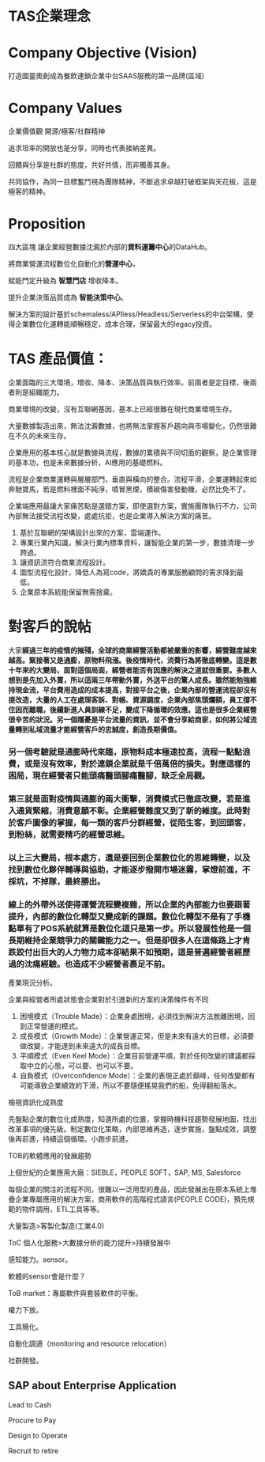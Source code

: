 # TAS企業理念

# Company Objective (Vision)

打造圖靈奧創成為餐飲連鎖企業中台SAAS服務的第一品牌(區域)

# Company Values

企業價值觀
開源/極客/社群精神

追求坦率的開放也是分享，同時也代表接納差異。

回饋與分享是社群的態度，共好共情，而非獨善其身。

共同協作，為同一目標奮鬥視為團隊精神，不斷追求卓越打破框架與天花板，這是極客的精神。

# Proposition

四大區塊 讓企業經營數據沈澱於內部的**資料運籌中心**的DataHub。

將商業營運流程數位化自動化的**營運中心**，

賦能門定升級為 **智慧門店** 增收降本。

提升企業決策品質成為 **智能決策中心**。

解決方案的設計基於schemaless/APIless/Headless/Serverless的中台架構，使得企業數位化運轉能順暢穩定，成本合理，保留最大的legacy投資。

# TAS 產品價值：

企業面臨的三大環境，增收、降本、決策品質與執行效率。前兩者是定目標，後兩者則是組織能力。

商業環境的改變，沒有互聯網基因，基本上已經很難在現代商業環境生存。

大量數據製造出來，無法沈澱數據，也將無法掌握客戶趨向與市場變化，仍然很難在不久的未來生存。

企業應用的基本核心就是數據與流程，數據的累積與不同切面的觀察，是企業管理的基本功，也是未來數據分析，AI應用的基礎燃料。

流程是企業商業運轉與層層部門，垂直與橫向的整合。流程平滑，企業運轉起來如奔馳寶馬，若是燃料裡面不純淨，噴冒黑煙，積碳傷害發動機，必然比免不了。

企業端應用最讓大家痛苦點是選錯方案，即使選對方案，實施團隊執行不力，公司內部無法接受流程改變，處處抗拒，也是企業導入解決方案的痛苦。

1. 基於互聯網的架構設計出來的方案，雲端運作。
2. 專業行業內知識，解決行業內標準資料，讓智能企業的第一步，數據清理一步跨過。
3. 讓資訊流符合商業流程設計。
4. 圖型流程化設計，降低人為寫code，將嬌貴的專業服務顧問的需求降到最低。
5. 企業原本系統能保留無需捨棄。

# 對客戶的說帖

大家**經過三年的疫情的摧殘，全球的商業經營活動都被嚴重的影響，經營難度越來越高。緊接著又是通膨，原物料飛漲。後疫情時代，消費行為將徹底轉變。這是數十年來的大變局，面對這個局面，經營者能否有因應的解決之道就很重要。多數人想到是先加入外賣，所以這兩三年帶動外賣，外送平台的驚人成長。雖然能勉強維持現金流，平台費用造成的成本提高，對接平台之後，企業內部的營運流程卻沒有提改造，大量的人工在處理客訴、對帳、資源調度，企業內部焦頭爛額，員工撐不住因而離職，後續新進人員訓練不足，變成下降循環的效應。這也是很多企業經營很辛苦的狀況。另一個隱憂是平台流量的資訊，並不會分享給商家，如何將公域流量轉到私域流量才能經營客戶的忠誠度，創造長期價值。**

### 

### 另一個考驗就是**通膨時代來臨，原物料成本極速拉高，流程一點點浪費，或是沒有效率，對於連鎖企業就是千倍萬倍的損失。對應這樣的困局，現在經營者只能頭痛醫頭腳痛醫腳，缺乏全局觀。**

### 

### 第三就是面對疫情與通膨的兩大衝擊，消費模式已徹底改變，若是進入通貨緊縮，消費意願不彰。企業經營難度又到了新的維度。此時對於客戶圖像的掌握，每一類的客戶分群經營，從陌生客，到回頭客，到粉絲，就需要精巧的經營思維。

### 

### 以上三大變局，根本處方，還是要回到企業數位化的思維轉變，以及找到數位化夥伴輔導與協助，才能逐步撥開市場迷霧，掌燈前進，不採坑，不掉隊，最終勝出。

### 

### 線上的外帶外送使得運營流程變複雜，所以企業的內部能力也要跟著提升，內部的數位化轉型又變成新的課題。數位化轉型不是有了手機點單有了POS系統就算是數位化這只是第一步。所以發展性他是一個長期維持企業競爭力的關鍵能力之一。但是卻很多人在這條路上才肯跌跤付出巨大的人力物力成本卻結果不如預期，這是普遍經營者經歷過的沈痛經驗。也造成不少經營者裹足不前。

產業現況分析。

企業與經營者所處狀態會企業對於引進新的方案的決策條件有不同

1. 困境模式（Trouble Made）：企業身處困境，必須找到解決方法脫離困境，回到正常營運的模式。
2. 成長模式（Growth Mode）：企業營運正常，但是未來有遠大的目標，必須要做改變，才能達到未來遠大的成長目標。
3. 平順模式（Even Keel Mode）：企業目前營運平順，對於任何改變的建議都採取中立的心態，可以要、也可以不要。
4. 自負模式（Overconfidence Mode）：企業的表現正處於巔峰，任何改變都有可能導致企業績效的下滑，所以不要隨便搖晃我們的船，免得翻船落水。

檢視資訊化成熟度

先盤點企業的數位化成熟度，知道所處的位置，掌握時機科技趨勢發展地圖，找出改革事項的優先級。制定數位化策略，內部思維再造，逐步實施，盤點成效，調整後再前進，持續這個循環。小跑步前進。

TOB的軟體應用的發展趨勢

上個世紀的企業應用大廠：SIEBLE，PEOPLE SOFT，SAP, MS, Salesforce

每個企業的關注的流程不同，很難以一泛用型的產品，因此發展出在原本系統上堆疊企業專屬應用的解決方案，商用軟件的高階程式語言(PEOPLE CODE)，預先規範的物件調用，ETL工具等等。

大量製造>客製化製造(工業4.0)

ToC 個人化服務>大數據分析的能力提升>持續發展中

感知能力。sensor。

軟體的sensor會是什麼？

ToB market：專屬軟件與套裝軟件的平衡。

權力下放。

工具簡化。

自動化調適（monitoring and resource relocation）

社群開發。

## SAP about Enterprise Application

  Lead to Cash

  Procure to Pay

  Design to Operate

  Recruit to retire



